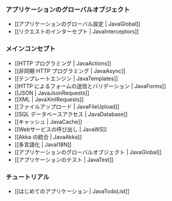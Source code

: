 <!-- translated -->
<!--
### The application Global object
-->
### アプリケーションのグローバルオブジェクト

<!--
- [[Application global settings | JavaGlobal]]
- [[Intercepting requests | JavaInterceptors]]
-->
- [[アプリケーションのグローバル設定 | JavaGlobal]]
- [[リクエストのインターセプト | JavaInterceptors]]

<!--
### Main concepts
-->
### メインコンセプト

<!--
- [[HTTP programming | JavaActions]]
- [[Asynchronous HTTP programming | JavaAsync]]
- [[The template engine | JavaTemplates]]
- [[HTTP form submission and validation | JavaForms]]
- [[Working with JSON | JavaJsonRequests]]
- [[Working with XML | JavaXmlRequests]]
- [[Handling file upload | JavaFileUpload]]
- [[Accessing an SQL database | JavaDatabase]]
- [[Using the Cache | JavaCache]]
- [[Calling web services | JavaWS]]
- [[Integrating with Akka | JavaAkka]]
- [[Internationalization | JavaI18N]]
- [[The application Global object | JavaGlobal]]
- [[Testing your application | JavaTest]]
-->
- [[HTTP プログラミング | JavaActions]]
- [[非同期 HTTP プログラミング | JavaAsync]]
- [[テンプレートエンジン | JavaTemplates]]
- [[HTTP によるフォームの送信とバリデーション | JavaForms]]
- [[JSON | JavaJsonRequests]]
- [[XML | JavaXmlRequests]]
- [[ファイルアップロード | JavaFileUpload]]
- [[SQL データベースアクセス | JavaDatabase]]
- [[キャッシュ | JavaCache]]
- [[Webサービスの呼び出し | JavaWS]]
- [[Akka の統合 | JavaAkka]]
- [[多言語化 | JavaI18N]]
- [[アプリケーションのグローバルオブジェクト | JavaGlobal]]
- [[アプリケーションのテスト | JavaTest]]

<!--
### Tutorials
-->
### チュートリアル

<!--
- [[Your first application | JavaTodoList]]
-->
- [[はじめてのアプリケーション | JavaTodoList]]